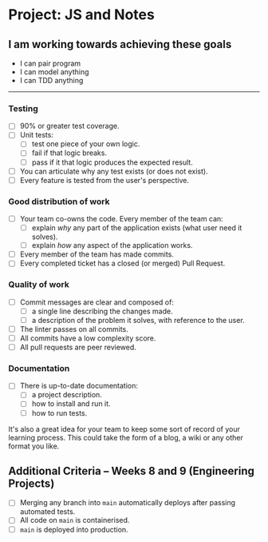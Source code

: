# Project: JS and Notes

## I am working towards achieving these goals

- I can pair program
- I can model anything
- I can TDD anything

------

### Testing
- [ ] 90% or greater test coverage.
- [ ] Unit tests:
  - [ ] test one piece of your own logic.
  - [ ] fail if that logic breaks.
  - [ ] pass if it that logic produces the expected result.
- [ ] You can articulate why any test exists (or does not exist).
- [ ] Every feature is tested from the user's perspective.

### Good distribution of work
- [ ] Your team co-owns the code. Every member of the team can:
  - [ ] explain _why_ any part of the application exists (what user need it solves).
  - [ ] explain _how_ any aspect of the application works.
- [ ] Every member of the team has made commits.
- [ ] Every completed ticket has a closed (or merged) Pull Request.

### Quality of work
- [ ] Commit messages are clear and composed of:
  - [ ] a single line describing the changes made.
  - [ ] a description of the problem it solves, with reference to the user.
- [ ] The linter passes on all commits.
- [ ] All commits have a low complexity score.
- [ ] All pull requests are peer reviewed.

### Documentation
- [ ] There is up-to-date documentation:
  - [ ] a project description.
  - [ ] how to install and run it.
  - [ ] how to run tests.

It's also a great idea for your team to keep some sort of record of your learning process.  This could take the form of a blog, a wiki or any other format you like.

## Additional Criteria – Weeks 8 and 9 (Engineering Projects)

- [ ] Merging any branch into `main` automatically deploys after passing automated tests.
- [ ] All code on `main` is containerised.
- [ ] `main` is deployed into production.